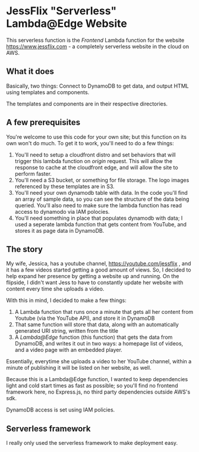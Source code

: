 # JessFlix "Serverless" Lambda@Edge Website

This serverless function is the *Frontend* Lambda function for the website https://www.jessflix.com - a completely serverless website in the cloud on AWS.

## What it does
Basically, two things: Connect to DynamoDB to get data, and output HTML using templates and components.

The templates and components are in their respective directories.

## A few prerequisites
You're welcome to use this code for your own site; but this function on its own won't do much. To get it to work, you'll need to do a few things:

1. You'll need to setup a cloudfront distro and set behaviors that will trigger this lambda function on *origin* request. This will allow the response to cache at the cloudfront edge, and will allow the site to perform faster.
2. You'll need a S3 bucket, or something for file storage. The logo images referenced by these templates are in S3.
3. You'll need your own dynamodb table with data. In the code you'll find an array of sample data, so you can see the structure of the data being queried. You'll also need to make sure the lambda function has read access to dynamodo via IAM polocies.
4. You'll need something in place that populates dynamodb with data; I used a seperate lambda function that gets content from YouTube, and stores it as page data in DynamoDB.

## The story

My wife, Jessica, has a youtube channel, https://youtube.com/jessflix , and it has a few videos started getting a good amount of views. So, I decided to help expand her presence by getting a website up and running. On the flipside, I didn't want Jess to have to constantly update her website with content every time she uploads a video.

With this in mind, I decided to make a few things:

1. A Lambda function that runs once a minute that gets all her content from Youtube (via the YouTube API), and store it in DynamoDB
2. That same function will store that data, along with an automatically generated URI string, written from the title
3. A *Lambda@Edge* function (this function) that gets the data from DynamoDB, and writes it out in two ways: a homepage list of videos, and a video page with an embedded player.

Essentially, everytime she uploads a video to her YouTube channel, within a minute of publishing it will be listed on her website, as well.

Because this is a Lambda@Edge function, I wanted to keep dependencies light and cold start times as fast as possible; so you'll find no frontend framework here, no Express.js, no third party dependencies outside AWS's sdk.

DynamoDB access is set using IAM policies.

## Serverless framework
I really only used the serverless framework to make deployment easy.
